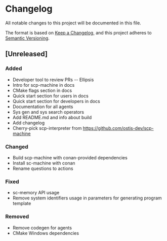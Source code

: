 # Changelog
All notable changes to this project will be documented in this file.

The format is based on [Keep a Changelog](https://keepachangelog.com/en/1.0.0/),
and this project adheres to [Semantic Versioning](https://semver.org/spec/v2.0.0.html).


## [Unreleased]

### Added

- Developer tool to review PRs -- Ellipsis
- Intro for scp-machine in docs
- CMake flags section in docs
- Quick start section for users in docs
- Quick start section for developers in docs
- Documentation for all agents
- Sys gen and sys search operators
- Add README.md and info about build
- Add changelog
- Cherry-pick scp-interpreter from https://github.com/ostis-dev/scp-machine

### Changed

- Build scp-machine with conan-provided dependencies
- Install sc-machine with conan
- Rename questions to actions

### Fixed

- sc-memory API usage
- Remove system identifiers usage in parameters for generating program template

### Removed

- Remove codegen for agents
- CMake Windows dependencies
